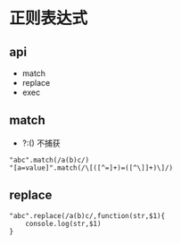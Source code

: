 # 正则表达式
## api
- match
- replace
- exec

## match
- ?:() 不捕获

```
"abc".match(/a(b)c/)
"[a=value]".match(/\[([^=]+)=([^\]]+)\]/)
```
## replace
```
"abc".replace(/a(b)c/,function(str,$1){
    console.log(str,$1)
}
```